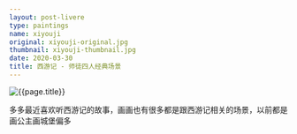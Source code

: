 ```yaml
---
layout: post-livere
type: paintings
name: xiyouji
original: xiyouji-original.jpg
thumbnail: xiyouji-thumbnail.jpg
date: 2020-03-30
title: 西游记 - 师徒四人经典场景
---
```


![{{page.title}}](/gallery/{{page.type}}/{{page.original}})

多多最近喜欢听西游记的故事，画画也有很多都是跟西游记相关的场景，以前都是画公主画城堡偏多